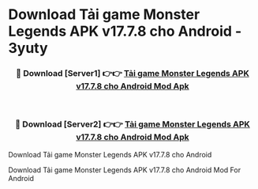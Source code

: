# Download Tải game Monster Legends APK v17.7.8 cho Android - 3yuty


<div align="center">
<h3>🔴 Download [Server1] 👉👉 <a href="https://apk-comot.site?title=Tải_game_Monster_Legends_APK_v17.7.8_cho_Android">Tải game Monster Legends APK v17.7.8 cho Android Mod Apk</a></h3><br>
<h3>🔴 Download [Server2] 👉👉 <a href="https://apk-comot.site?title=Tải_game_Monster_Legends_APK_v17.7.8_cho_Android">Tải game Monster Legends APK v17.7.8 cho Android Mod Apk</a></h3>
</div>



Download Tải game Monster Legends APK v17.7.8 cho Android 

Download Tải game Monster Legends APK v17.7.8 cho Android Mod For Android